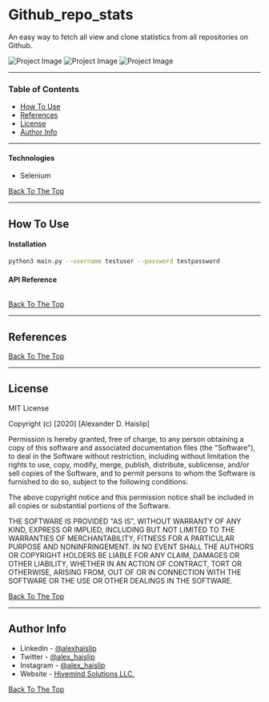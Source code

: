 # Github_repo_stats
An easy way to fetch all view and clone statistics from all repositories on Github. 

![Project Image](https://ibb.co/w6nDh6N)
![Project Image](https://ibb.co/JrKYxxf)
![Project Image](https://ibb.co/42GDWr2)

---

### Table of Contents

- [How To Use](#how-to-use)
- [References](#references)
- [License](#license)
- [Author Info](#author-info)

---

#### Technologies

- Selenium

[Back To The Top](#read-me-template)

---

## How To Use

#### Installation

```bash
python3 main.py --username testuser --password testpassword
```

#### API Reference

```none
```
[Back To The Top](#read-me-template)

---

## References
[Back To The Top](#Github_repo_stats)

---

## License

MIT License

Copyright (c) [2020] [Alexander D. Haislip]

Permission is hereby granted, free of charge, to any person obtaining a copy
of this software and associated documentation files (the "Software"), to deal
in the Software without restriction, including without limitation the rights
to use, copy, modify, merge, publish, distribute, sublicense, and/or sell
copies of the Software, and to permit persons to whom the Software is
furnished to do so, subject to the following conditions:

The above copyright notice and this permission notice shall be included in all
copies or substantial portions of the Software.

THE SOFTWARE IS PROVIDED "AS IS", WITHOUT WARRANTY OF ANY KIND, EXPRESS OR
IMPLIED, INCLUDING BUT NOT LIMITED TO THE WARRANTIES OF MERCHANTABILITY,
FITNESS FOR A PARTICULAR PURPOSE AND NONINFRINGEMENT. IN NO EVENT SHALL THE
AUTHORS OR COPYRIGHT HOLDERS BE LIABLE FOR ANY CLAIM, DAMAGES OR OTHER
LIABILITY, WHETHER IN AN ACTION OF CONTRACT, TORT OR OTHERWISE, ARISING FROM,
OUT OF OR IN CONNECTION WITH THE SOFTWARE OR THE USE OR OTHER DEALINGS IN THE
SOFTWARE.

[Back To The Top](#Github_repo_stats)

---

## Author Info

- Linkedin - [@alexhaislip](https://www.linkedin.com/in/alexander-d-haislip-145b88145/)
- Twitter - [@alex_haislip](https://twitter.com/alex_haislip)
- Instagram - [@alex_haislip](https://www.instagram.com/alex_haislip/)
- Website - [Hivemind Solutions LLC.](https://hivemind.link/)


[Back To The Top](#Github_repo_stats)
